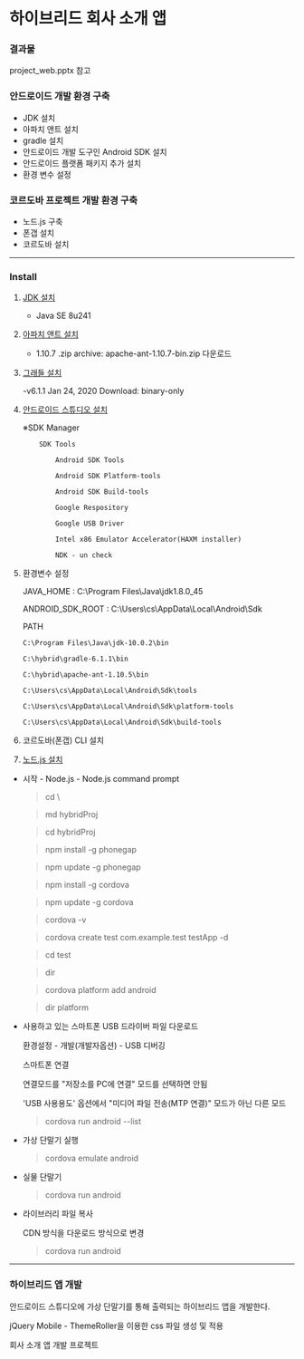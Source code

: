 # 하이브리드 회사 소개 앱

### 결과물

project_web.pptx 참고

### 안드로이드 개발 환경 구축
- JDK 설치
- 아파치 앤트 설치
- gradle 설치
- 안드로이드 개발 도구인 Android SDK 설치
- 안드로이드 플랫폼 패키지 추가 설치
- 환경 변수 설정

### 코르도바 프로젝트 개발 환경 구축

- 노드.js 구축
- 폰갭 설치
- 코르도바 설치

---

### Install
1. [JDK 설치](https://www.oracle.com/technetwork/java/javase/downloads/index.html)

   - Java SE 8u241
3. [아파치 앤트 설치](http://ant.apache.org/bindownload.cgi)

    - 1.10.7 .zip archive: apache-ant-1.10.7-bin.zip 다운로드
4. [그래들 설치](https://gradle.org/install/)

    -v6.1.1 Jan 24, 2020 Download: binary-only
6. [안드로이드 스튜디오 설치](https://developer.android.com/studio/)

    ※SDK Manager 

           SDK Tools

               Android SDK Tools

               Android SDK Platform-tools

               Android SDK Build-tools

               Google Respository

               Google USB Driver

               Intel x86 Emulator Accelerator(HAXM installer)

               NDK - un check

8. 환경변수 설정

   
   JAVA_HOME : C:\Program Files\Java\jdk1.8.0_45


   ANDROID_SDK_ROOT : C:\Users\cs\AppData\Local\Android\Sdk

   PATH

       C:\Program Files\Java\jdk-10.0.2\bin

       C:\hybrid\gradle-6.1.1\bin
   
       C:\hybrid\apache-ant-1.10.5\bin
   
       C:\Users\cs\AppData\Local\Android\Sdk\tools
   
       C:\Users\cs\AppData\Local\Android\Sdk\platform-tools
   
       C:\Users\cs\AppData\Local\Android\Sdk\build-tools

10. 코르도바(폰갭) CLI 설치
11. [노드.js 설치](https://nodejs.org/ko/)
   - 시작 - Node.js - Node.js command prompt

     >cd \
     
     >md hybridProj
     
     >cd hybridProj
     
     >npm install -g phonegap
     
     >npm update -g phonegap
     
     >npm install -g cordova
     
     >npm update -g cordova
     
     >cordova -v
     
     >cordova create test com.example.test testApp -d
     
     >cd test
     
     >dir
     
     >cordova platform add android
     
     >dir platform

  - 사용하고 있는 스마트폰 USB 드라이버 파일 다운로드
    
    환경설정 - 개발(개발자옵션) - USB 디버깅
    
    스마트폰 연결
    
	   연결모드를 "저장소를 PC에 연결" 모드를 선택하면 안됨
    
	   'USB 사용용도' 옵션에서 "미디어 파일 전송(MTP 연결)" 모드가 아닌 다른 모드

    >cordova run android --list


  - 가상 단말기 실행
    >cordova emulate android

  - 실물 단말기
    >cordova run android

  - 라이브러리 파일 복사

    CDN 방식을 다운로드 방식으로 변경

    >cordova run android

---
### 하이브리드 앱 개발
안드로이드 스튜디오에 가상 단말기를 통해 출력되는 하이브리드 앱을 개발한다.

jQuery Mobile - ThemeRoller을 이용한 css 파일 생성 및 적용

회사 소개 앱 개발 프로젝트

